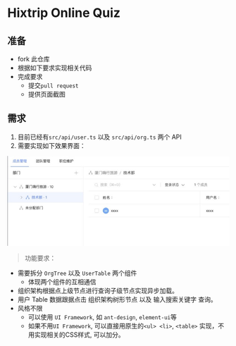 # Hixtrip Online Quiz

## 准备

- fork 此仓库
- 根据如下要求实现相关代码
- 完成要求
  - 提交`pull request`
  - 提供页面截图

## 需求

1. 目前已经有`src/api/user.ts` 以及 `src/api/org.ts` 两个 API
2. 需要实现如下效果界面：

![](./docs/preview.jpg)

> 功能要求：
- 需要拆分 `OrgTree` 以及 `UserTable` 两个组件
  - 体现两个组件的互相通信
- 组织架构根据点上级节点进行查询子级节点实现异步加载。
- 用户 Table 数据跟据点击 组织架构树形节点 以及 输入搜索关键字 查询。
- 风格不限
  - 可以使用 ```UI Framework```, 如 ```ant-design```, ```element-ui```等
  - 如果不用```UI Framework```, 可以直接用原生的```<ul> <li>```, ```<table>``` 实现，不用实现相关的CSS样式, 可以加分。
